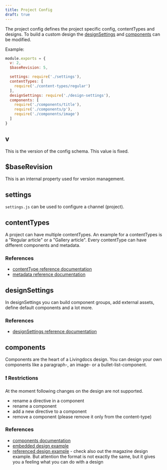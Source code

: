 ```yaml
---
title: Project Config
draft: true
---
```


The project config defines the project specific config, contentTypes and designs. To build a custom design the [designSettings](project_config.md#designSettings) and [components](project_config.md#components) can be modified.

Example:

```javascript
module.exports = {
  v: 2,
  $baseRevision: 5,

  settings: require('./settings'),
  contentTypes: [
    require('./content-types/regular')
  ],
  designSettings: require('./design-settings'),
  components: [
    require('./components/title'),
    require('./components/p'),
    require('./components/image')
  ]
}
```

## v

This is the version of the config schema. This value is fixed.

## $baseRevision

This is an internal property used for version management.

## settings

`settings.js` can be used to configure a channel \(project\).


## contentTypes

A project can have multiple contentTypes. An example for a contentTypes is a "Regular article" or a "Gallery article". Every contentType can have different components and metadata.

### References

* [contentType reference documentation](https://github.com/livingdocsIO/documentation/tree/bc45ad164d41aa10cdb72c2e832e4e0b334c9a7b/reference-docs/server-configuration/content-type-config.md)
* [metadata reference documentation](https://github.com/livingdocsIO/documentation/tree/bc45ad164d41aa10cdb72c2e832e4e0b334c9a7b/reference-docs/editor-extensions/editor-configuration/metadata.md)

## designSettings

In designSettings you can build component groups, add external assets, define default components and a lot more.

### References

* [designSettings reference documentation](design_settings_config.md)

## components

Components are the heart of a Livingdocs design. You can design your own components like a paragraph-, an image- or a bullet-list-component.

### :exclamation: Restrictions

At the moment following changes on the design are not supported.

* rename a directive in a component
* rename a component
* add a new directive to a component
* remove a component \(please remove it only from the content-type\)

### References

* [components documentation](design_component_settings.md)
* [embedded design example](https://github.com/livingdocsIO/documentation/tree/bc45ad164d41aa10cdb72c2e832e4e0b334c9a7b/service/design_example.md)
* [referenced design example](https://github.com/livingdocsIO/magazine-example) - check also out the magazine design example. But attention the format is not exactly the same, but it gives you a feeling what you can do with a design
